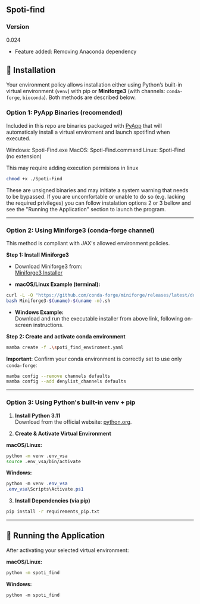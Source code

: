 ## Spoti-find

### Version
0.024  
+ Feature added: Removing Anaconda dependency

## 📌 Installation
Your environment policy allows installation either using Python’s built-in virtual environment (`venv`) with pip or **Miniforge3** (with channels: `conda-forge`, `bioconda`). Both methods are described below.

### Option 1: PyApp Binaries (recomended)

Included in this repo are binaries packaged with [PyApp](https://ofek.dev/pyapp/latest/) that will automaticaly install a virtual enviroment and launch spotifind when executed.

Windows: Spoti-Find.exe
MacOS: Spoti-Find.command
Linux: Spoti-Find (no extension)

This may require adding execution permisions in linux
```bash
chmod +x ./Spoti-Find
```

These are unsigned binaries and may initiate a system warning that needs to be bypassed. If you are uncomfortable or unable to do so (e.g. lacking the required privileges) you can follow instalation options 2 or 3 bellow and see the "Running the Application" section to launch the program.

---

### Option 2: Using Miniforge3 (conda-forge channel)

This method is compliant with JAX's allowed environment policies.

**Step 1: Install Miniforge3**

- Download Miniforge3 from:  
[Miniforge3 Installer](https://github.com/conda-forge/miniforge/releases/latest)

- **macOS/Linux Example (terminal):**
```bash
curl -L -O "https://github.com/conda-forge/miniforge/releases/latest/download/Miniforge3-$(uname)-$(uname -m).sh"
bash Miniforge3-$(uname)-$(uname -m).sh
```

- **Windows Example:**  
Download and run the executable installer from above link, following on-screen instructions.

**Step 2: Create and activate conda environment**
```bash
mamba create -f .\spoti_find_enviroment.yaml
```


**Important**: Confirm your conda environment is correctly set to use only `conda-forge`:

```bash
mamba config --remove channels defaults
mamba config --add denylist_channels defaults
```

---
### Option 3: Using Python's built-in venv + pip 

1. **Install Python 3.11**  
   Download from the official website: [python.org](https://www.python.org/downloads/).

2. **Create & Activate Virtual Environment**  

**macOS/Linux:**
```bash
python -m venv .env_vsa
source .env_vsa/bin/activate
```

**Windows:**
```powershell
python -m venv .env_vsa
.env_vsa\Scripts\Activate.ps1
```

3. **Install Dependencies (via pip)**  
```bash
pip install -r requirements_pip.txt
```
---

## 🚀 Running the Application

After activating your selected virtual environment:

**macOS/Linux:**
```bash
python -m spoti_find
```

**Windows:**
```powershell
python -m spoti_find
```
